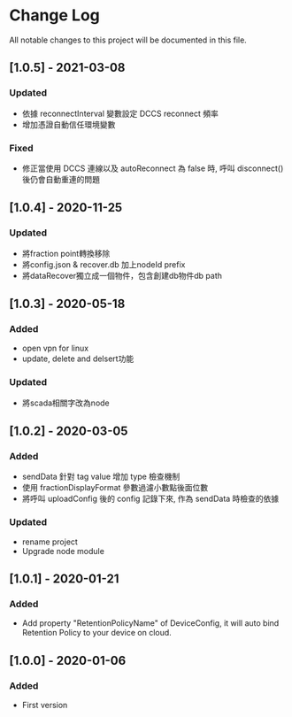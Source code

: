 # Change Log
All notable changes to this project will be documented in this file.

## [1.0.5] - 2021-03-08
### Updated
- 依據 reconnectInterval 變數設定 DCCS reconnect 頻率
- 增加憑證自動信任環境變數
### Fixed
- 修正當使用 DCCS 連線以及 autoReconnect 為 false 時, 呼叫 disconnect() 後仍會自動重連的問題

## [1.0.4] - 2020-11-25
### Updated
- 將fraction point轉換移除
- 將config.json & recover.db 加上nodeId prefix
- 將dataRecover獨立成一個物件，包含創建db物件db path

## [1.0.3] - 2020-05-18
### Added
- open vpn for linux
- update, delete and delsert功能
### Updated
- 將scada相關字改為node

## [1.0.2] - 2020-03-05
### Added
- sendData 針對 tag value 增加 type 檢查機制
- 使用 fractionDisplayFormat 參數過濾小數點後面位數
- 將呼叫 uploadConfig 後的 config 記錄下來, 作為 sendData 時檢查的依據
### Updated
- rename project
- Upgrade node module

## [1.0.1] - 2020-01-21
### Added
- Add property "RetentionPolicyName" of DeviceConfig, it will auto bind Retention Policy to your device on cloud.

## [1.0.0] - 2020-01-06
### Added
- First version
